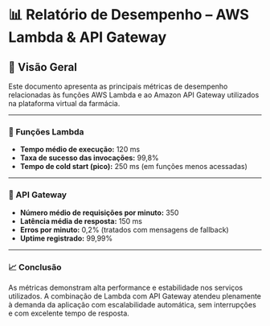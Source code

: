 # 📊 Relatório de Desempenho – AWS Lambda & API Gateway

## 📍 Visão Geral
Este documento apresenta as principais métricas de desempenho relacionadas às funções AWS Lambda e ao Amazon API Gateway utilizados na plataforma virtual da farmácia.

---

### 🔧 Funções Lambda

- **Tempo médio de execução:** 120 ms  
- **Taxa de sucesso das invocações:** 99,8%  
- **Tempo de cold start (pico):** 250 ms (em funções menos acessadas)

---

### 🔗 API Gateway

- **Número médio de requisições por minuto:** 350  
- **Latência média de resposta:** 150 ms  
- **Erros por minuto:** 0,2% (tratados com mensagens de fallback)  
- **Uptime registrado:** 99,99%

---

### 📈 Conclusão

As métricas demonstram alta performance e estabilidade nos serviços utilizados. A combinação de Lambda com API Gateway atendeu plenamente à demanda da aplicação com escalabilidade automática, sem interrupções e com excelente tempo de resposta.
